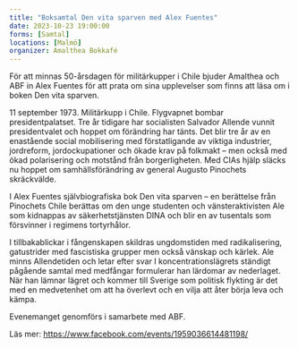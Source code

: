 ```yaml
---
title: "Boksamtal Den vita sparven med Alex Fuentes"
date: 2023-10-23 19:00:00
forms: [Samtal]
locations: [Malmö]
organizer: Amalthea Bokkafé
---
```

För att minnas 50-årsdagen för militärkupper i Chile bjuder Amalthea och ABF in Alex Fuentes för att prata om sina upplevelser som finns att läsa om i boken Den vita sparven.

11 september 1973. Militärkupp i Chile. Flygvapnet bombar presidentpalatset. Tre år tidigare har socialisten Salvador Allende vunnit presidentvalet och hoppet om förändring har tänts. Det blir tre år av en enastående social mobilisering med förstatligande av viktiga industrier, jordreform, jordockupationer och ökade krav på folkmakt – men också med ökad polarisering och motstånd från borgerligheten. Med CIAs hjälp släcks nu hoppet om samhällsförändring av general Augusto Pinochets skräckvälde.

I Alex Fuentes självbiografiska bok Den vita sparven – en berättelse från Pinochets Chile berättas om den unge studenten och vänsteraktivisten Ale som kidnappas av säkerhetstjänsten DINA och blir en av tusentals som försvinner i regimens tortyrhålor.

I tillbakablickar i fångenskapen skildras ungdomstiden med radikalisering, gatustrider med fascistiska grupper men också vänskap och kärlek. Ale minns Allendetiden och letar efter svar I koncentrationslägrets ständigt pågående samtal med medfångar formulerar han lärdomar av nederlaget. När han lämnar lägret och kommer till Sverige som politisk flykting är det med en medvetenhet om att ha överlevt och en vilja att åter börja leva och kämpa.

Evenemanget genomförs i samarbete med ABF.

Läs mer: https://www.facebook.com/events/1959036614481198/
